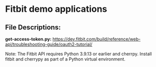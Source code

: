 # Fitbit demo applications

## File Descriptions:

**get-access-token.py:** 
https://dev.fitbit.com/build/reference/web-api/troubleshooting-guide/oauth2-tutorial/ 

Note: The Fitbit API requires Python 3.9.13 or earlier and cherrpy.  Install fitbit and cherrypy as part of a Python virtual environment.  
